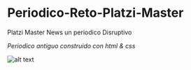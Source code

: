 ﻿# Periodico-Reto-Platzi-Master
Platzi Master News un periodico Disruptivo

_Periodico antiguo construido con html & css_

![alt text](https://github.com/JsMelix/Periodico-Reto-Platzi-Master/blob/main/127.0.0.1_5500_blogs.html.png) 
